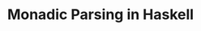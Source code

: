 ---
title: Monadic Parsing in Haskell
paper-url: http://www.cs.uwyo.edu/~jlc/courses/3015/parser_pearl.pdf
authors:
- Graham Hutton
- Erik Meijer
type: paper
tags:
- monadic parsing
doHaskell-type: journal paper
dohaskell-year: 1998
---